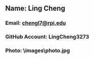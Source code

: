 ## Name: Ling Cheng
### Email: chengl7@rpi.edu
### GitHub Account: LingCheng3273
### Photo: \images\photo.jpg
